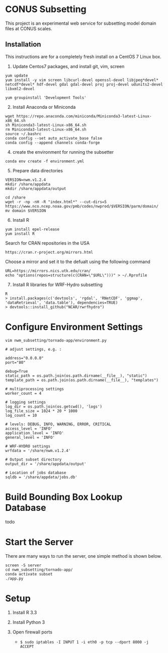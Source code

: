 # CONUS Subsetting

This project is an experimental web service for subsetting model domain files at CONUS scales.

## Installation

This instructions are for a completely fresh install on a CentOS 7 Linux box.

1. Update Centos7 packages, and install git, vim, screen
```
yum update
yum install -y vim screen libcurl-devel openssl-devel libjpeg*devel* netcdf*devel* hdf-devel gdal gdal-devel proj proj-devel udunits2-devel libxml2-devel

yum groupinstall 'Development Tools'
```

2. Install Anaconda or Miniconda
```
wget https://repo.anaconda.com/miniconda/Miniconda3-latest-Linux-x86_64.sh
sh Miniconda3-latest-Linux-x86_64.sh
rm Miniconda3-latest-Linux-x86_64.sh
source ~/.bashrc
conda config --set auto_activate_base false
conda config --append channels conda-forge
```

4. create the environment for running the subsetter
```
conda env create -f environment.yml
```

5. Prepare data directories
```
VERSION=nwm.v1.2.4
mkdir /share/appdata
mkdir /share/appdata/output 

cd /share
wget -r -np -nH -R "index.html*" --cut-dirs=5 https://www.nco.ncep.noaa.gov/pmb/codes/nwprod/$VERSION/parm/domain/
mv domain $VERSION
```

6. Install R 
```
yum install epel-release
yum install R
```

Search for CRAN repositories in the USA
```
https://cran.r-project.org/mirrors.html
```

Choose a mirror and set it to the defualt using the following command
```
URL=https://mirrors.nics.utk.edu/cran/
echo "options(repos=structure(c(CRAN=\"$URL\")))" > ~/.Rprofile
```

7. Install R libraries for WRF-Hydro subsetting
```
R
> install.packages(c('devtools', 'rgdal', 'RNetCDF', 'ggmap', 'dataRetrieval', 'data.table'), dependencies=TRUE)
> devtools::install_github("NCAR/rwrfhydro")
```

# Configure Environment Settings


```
vim nwm_subsetting/tornado-app/environment.py

# adjust settings, e.g. :

address="0.0.0.0"
port="80"

debug=True
static_path = os.path.join(os.path.dirname(__file__), "static")
template_path = os.path.join(os.path.dirname(__file__), "templates")

# multiprocessing settings
worker_count = 4

# logging settings
log_dir = os.path.join(os.getcwd(), 'logs')
log_file_size = 1024 * 20 * 1000
log_count = 10

# levels: DEBUG, INFO, WARNING, ERROR, CRITICAL
access_level = 'INFO'
application_level = 'INFO'
general_level = 'INFO'

# WRF-HYDRO settings
wrfdata = '/share/nwm.v1.2.4'

# Output subset directory
output_dir = '/share/appdata/output'

# Location of jobs database
sqldb = '/share/appdata/jobs.db'
```

# Build Bounding Box Lookup Database

todo

# Start the Server

There are many ways to run the server, one simple method is shown below.
```
screen -S server
cd nwm_subsetting/tornado-app/
conda activate subset
./app.py
```

# Setup

1. Install R 3.3

2. Install Python 3

3. Open firewall ports
   - `$ sudo iptables -I INPUT 1 -i eth0 -p tcp --dport 8000 -j ACCEPT`


